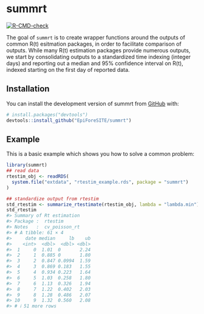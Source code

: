 
<!-- README.md is generated from README.Rmd. Please edit that file -->

# summrt

<!-- badges: start -->

[![R-CMD-check](https://github.com/EpiForeSITE/summrt/actions/workflows/R-CMD-check.yaml/badge.svg)](https://github.com/EpiForeSITE/summrt/actions/workflows/R-CMD-check.yaml)
<!-- badges: end -->

The goal of `summrt` is to create wrapper functions around the outputs
of common R(t) esitmation packages, in order to facilitate comparison of
outputs. While many R(t) estimation packages provide numerous outputs,
we start by consolidating outputs to a standardized time indexing
(integer days) and reporting out a median and 95% confidence interval on
R(t), indexed starting on the first day of reported data.

## Installation

You can install the development version of summrt from
[GitHub](https://github.com/) with:

``` r
# install.packages("devtools")
devtools::install_github("EpiForeSITE/summrt")
```

## Example

This is a basic example which shows you how to solve a common problem:

``` r
library(summrt)
## read data
rtestim_obj <- readRDS(
  system.file("extdata", "rtestim_example.rds", package = "summrt")
)

## standardize output from rtestim 
std_rtestim <- summarize_rtestimate(rtestim_obj, lambda = "lambda.min")
std_rtestim
#> Summary of Rt estimation
#> Package :  rtestim 
#> Notes   :  cv_poisson_rt 
#> # A tibble: 61 × 4
#>     date median     lb    ub
#>    <int>  <dbl>  <dbl> <dbl>
#>  1     0  1.01  0       2.24
#>  2     1  0.885 0       1.80
#>  3     2  0.847 0.0994  1.59
#>  4     3  0.869 0.183   1.55
#>  5     4  0.934 0.223   1.64
#>  6     5  1.03  0.258   1.80
#>  7     6  1.13  0.326   1.94
#>  8     7  1.22  0.402   2.03
#>  9     8  1.28  0.486   2.07
#> 10     9  1.32  0.560   2.08
#> # ℹ 51 more rows
```
